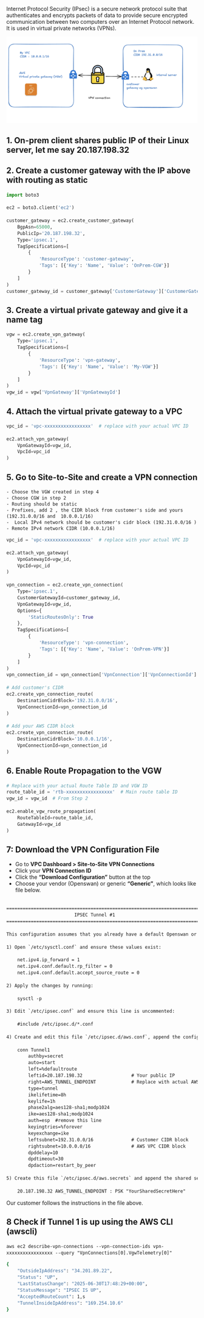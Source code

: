 Internet Protocol Security (IPsec) is a secure network protocol suite that authenticates and encrypts packets of data to provide secure encrypted communication between two computers over an Internet Protocol network. It is used in virtual private networks (VPNs).

![alt text](s2s.png)

## 1. On-prem client shares public IP of their Linux server, let me say 20.187.198.32

## 2. Create a customer gateway with the IP above with routing as static

```python
import boto3

ec2 = boto3.client('ec2')

customer_gateway = ec2.create_customer_gateway(
    BgpAsn=65000,
    PublicIp='20.187.198.32',
    Type='ipsec.1',
    TagSpecifications=[
        {
            'ResourceType': 'customer-gateway',
            'Tags': [{'Key': 'Name', 'Value': 'OnPrem-CGW'}]
        }
    ]
)
customer_gateway_id = customer_gateway['CustomerGateway']['CustomerGatewayId']
```

## 3. Create a virtual private gateway and give it a name tag

```python
vgw = ec2.create_vpn_gateway(
    Type='ipsec.1',
    TagSpecifications=[
        {
            'ResourceType': 'vpn-gateway',
            'Tags': [{'Key': 'Name', 'Value': 'My-VGW'}]
        }
    ]
)
vgw_id = vgw['VpnGateway']['VpnGatewayId']
```

## 4. Attach the virtual private gateway to a VPC

```python
vpc_id = 'vpc-xxxxxxxxxxxxxxxxx'  # replace with your actual VPC ID

ec2.attach_vpn_gateway(
    VpnGatewayId=vgw_id,
    VpcId=vpc_id
)
```

## 5. Go to Site-to-Site and create a VPN connection

    - Choose the VGW created in step 4
    - Choose CGW in step 2
    - Routing should be static
    - Prefixes, add 2 , the CIDR block from customer's side and yours (192.31.0.0/16 and  10.0.0.1/16)
    -  Local IPv4 network should be customer's cidr block (192.31.0.0/16 )
    - Remote IPv4 network CIDR (10.0.0.1/16)

```python
vpc_id = 'vpc-xxxxxxxxxxxxxxxxx'  # replace with your actual VPC ID

ec2.attach_vpn_gateway(
    VpnGatewayId=vgw_id,
    VpcId=vpc_id
)

vpn_connection = ec2.create_vpn_connection(
    Type='ipsec.1',
    CustomerGatewayId=customer_gateway_id,
    VpnGatewayId=vgw_id,
    Options={
        'StaticRoutesOnly': True
    },
    TagSpecifications=[
        {
            'ResourceType': 'vpn-connection',
            'Tags': [{'Key': 'Name', 'Value': 'OnPrem-VPN'}]
        }
    ]
)
vpn_connection_id = vpn_connection['VpnConnection']['VpnConnectionId']

# Add customer's CIDR
ec2.create_vpn_connection_route(
    DestinationCidrBlock='192.31.0.0/16',
    VpnConnectionId=vpn_connection_id
)

# Add your AWS CIDR block
ec2.create_vpn_connection_route(
    DestinationCidrBlock='10.0.0.1/16',
    VpnConnectionId=vpn_connection_id
)
```

## 6. Enable Route Propagation to the VGW

```python
# Replace with your actual Route Table ID and VGW ID
route_table_id = 'rtb-xxxxxxxxxxxxxxxxx'  # Main route table ID
vgw_id = vgw_id  # From Step 2

ec2.enable_vgw_route_propagation(
    RouteTableId=route_table_id,
    GatewayId=vgw_id
)
```

## 7: Download the VPN Configuration File

- Go to **VPC Dashboard > Site-to-Site VPN Connections**
- Click your **VPN Connection ID**
- Click the **“Download Configuration”** button at the top
- Choose your vendor (Openswan) or generic **“Generic”**, which looks like file below.

```txt

=======================================================================
                         IPSEC Tunnel #1
=======================================================================

This configuration assumes that you already have a default Openswan or Libreswan installation in place on your Linux server.

1) Open `/etc/sysctl.conf` and ensure these values exist:

    net.ipv4.ip_forward = 1
    net.ipv4.conf.default.rp_filter = 0
    net.ipv4.conf.default.accept_source_route = 0

2) Apply the changes by running:

    sysctl -p

3) Edit `/etc/ipsec.conf` and ensure this line is uncommented:

    #include /etc/ipsec.d/*.conf

4) Create and edit this file `/etc/ipsec.d/aws.conf`, append the config:

    conn Tunnel1
        authby=secret
        auto=start
        left=%defaultroute
        leftid=20.187.198.32                  # Your public IP
        right=AWS_TUNNEL_ENDPOINT             # Replace with actual AWS tunnel IP
        type=tunnel
        ikelifetime=8h
        keylife=1h
        phase2alg=aes128-sha1;modp1024
        ike=aes128-sha1;modp1024
        auth=esp  #remove this line
        keyingtries=%forever
        keyexchange=ike
        leftsubnet=192.31.0.0/16              # Customer CIDR block
        rightsubnet=10.0.0.0/16               # AWS VPC CIDR block
        dpddelay=10
        dpdtimeout=30
        dpdaction=restart_by_peer

5) Create this file `/etc/ipsec.d/aws.secrets` and append the shared secret:

    20.187.198.32 AWS_TUNNEL_ENDPOINT : PSK "YourSharedSecretHere"

```

Our customer follows the instructions in the file above.

## 8 Check if Tunnel 1 is up using the AWS CLI (awscli)

`aws ec2 describe-vpn-connections --vpn-connection-ids vpn-xxxxxxxxxxxxxxxxx --query "VpnConnections[0].VgwTelemetry[0]"`

```bash
{
    "OutsideIpAddress": "34.201.89.22",
    "Status": "UP",
    "LastStatusChange": "2025-06-30T17:48:29+00:00",
    "StatusMessage": "IPSEC IS UP",
    "AcceptedRouteCount": 1,s
    "TunnelInsideIpAddress": "169.254.10.6"
}

```
